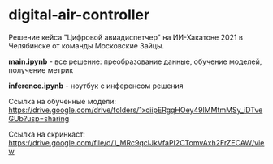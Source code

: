 # digital-air-controller
Решение кейса "Цифровой авиадиспетчер" на ИИ-Хакатоне 2021 в Челябинске от команды Московские Зайцы.

__main.ipynb__ - все решение: преобразование данные, обучение моделей, получение метрик

__inference.ipynb__ - ноутбук с инференсом решения

Ссылка на обученные модели: https://drive.google.com/drive/folders/1xciipERgqHOey49lMMtmMSy_iDTveGUb?usp=sharing

Ссылка на скринкаст: https://drive.google.com/file/d/1_MRc9qcIJkVfaPI2CTomvAxh2FrZECAW/view
